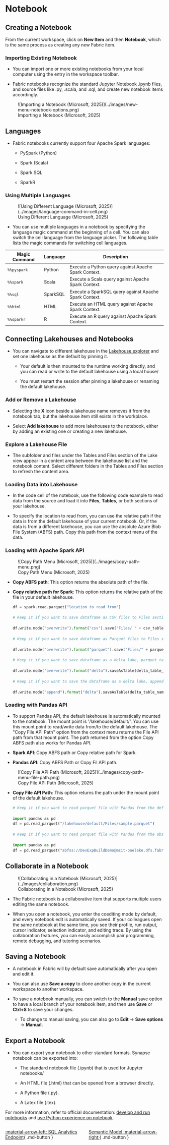 # Notebook

## Creating a Notebook

From the current workspace, click on **New Item** and then **Notebook**, which is the same process as creating any new Fabric item.

### Importing Existing Notebook

- You can import one or more existing notebooks from your local computer using the entry in the workspace toolbar. 

- Fabric notebooks recognize the standard Jupyter Notebook .ipynb files, and source files like .py, .scala, and .sql, and create new notebook items accordingly.

<figure markdown="span">
![Importing a Notebook (Microsoft, 2025)](../images/new-menu-notebook-options.png)
<figcaption>Importing a Notebook (Microsoft, 2025)</figcaption>
</figure>

## Languages

- Fabric notebooks currently support four Apache Spark languages:

    - PySpark (Python)

    - Spark (Scala)

    - Spark SQL

    - SparkR

### Using Multiple Languages

<figure markdown="span">
![Using Different Language (Microsoft, 2025)](../images/language-command-in-cell.png)
<figcaption>Using Different Language (Microsoft, 2025)</figcaption>
</figure>

- You can use multiple languages in a notebook by specifying the language magic command at the beginning of a cell. You can also switch the cell language from the language picker. The following table lists the magic commands for switching cell languages.

| Magic Command | Language  | Description                                      |
|---------------|-----------|--------------------------------------------------|
| `%%pyspark`   | Python    | Execute a Python query against Apache Spark Context. |
| `%%spark`     | Scala     | Execute a Scala query against Apache Spark Context. |
| `%%sql`       | SparkSQL  | Execute a SparkSQL query against Apache Spark Context. |
| `%%html`      | HTML      | Execute an HTML query against Apache Spark Context. |
| `%%sparkr`    | R         | Execute an R query against Apache Spark Context. |

## Connecting Lakehouses and Notebooks

- You can navigate to different lakehouse in the [Lakehouse explorer](./lakehouse.md) and set one lakehouse as the default by pinning it.

    - Your default is then mounted to the runtime working directly, and you can read or write to the default lakehouse using a local house/

    - You must restart the session after pinning a lakehouse or renaming the default lakehouse.

### Add or Remove a Lakehouse

- Selecting the **X** icon beside a lakehouse name removes it from the notebook tab, but the lakehouse item still exists in the workplace.

- Select **Add lakehouse** to add more lakehouses to the notebook, either by adding an existing one or creating a new lakehouse.

### Explore a Lakehouse File

- The subfolder and files under the Tables and Files section of the Lake view appear in a content area between the lakehouse list and the notebook content. Select different folders in the Tables and Files section to refresh the content area.

### Loading Data into Lakehouse

- In the code cell of the notebook, use the following code example to read data from the source and load it into **Files**, **Tables**, or both sections of your lakehouse.

- To specify the location to read from, you can use the relative path if the data is from the default lakehouse of your current notebook. Or, if the data is from a different lakehouse, you can use the absolute Azure Blob File System (ABFS) path. Copy this path from the context menu of the data.

### Loading with Apache Spark API

<figure markdown="span">
![Copy Path Menu (Microsoft, 2025)](../images/copy-path-menu.png)
<figcaption>Copy Path Menu (Microsoft, 2025)</figcaption>
</figure>

- **Copy ABFS path**: This option returns the absolute path of the file.

- **Copy relative path for Spark**: This option returns the relative path of the file in your default lakehouse.

    ```python
    df = spark.read.parquet("location to read from") 

    # Keep it if you want to save dataframe as CSV files to Files section of the default lakehouse

    df.write.mode("overwrite").format("csv").save("Files/ " + csv_table_name)

    # Keep it if you want to save dataframe as Parquet files to Files section of the default lakehouse

    df.write.mode("overwrite").format("parquet").save("Files/" + parquet_table_name)

    # Keep it if you want to save dataframe as a delta lake, parquet table to Tables section of the default lakehouse

    df.write.mode("overwrite").format("delta").saveAsTable(delta_table_name)

    # Keep it if you want to save the dataframe as a delta lake, appending the data to an existing table

    df.write.mode("append").format("delta").saveAsTable(delta_table_name)
    ```

### Loading with Pandas API

- To support Pandas API, the default lakehouse is automatically mounted to the notebook. The mount point is '/lakehouse/default/'. You can use this mount point to read/write data from/to the default lakehouse. The "Copy File API Path" option from the context menu returns the File API path from that mount point. The path returned from the option Copy ABFS path also works for Pandas API.

- **Spark API**: Copy ABFS path or Copy relative path for Spark. 

- **Pandas API**: Copy ABFS Path or Copy Fil API path.

<figure markdown="span">
![Copy File API Path (Microsoft, 2025)](../images/copy-path-menu-file-path.png)
<figcaption>Copy File API Path (Microsoft, 2025)</figcaption>
</figure>

- **Copy File API Path**: This option returns the path under the mount point of the default lakehouse.

    ```python
    # Keep it if you want to read parquet file with Pandas from the default lakehouse mount point 

    import pandas as pd
    df = pd.read_parquet("/lakehouse/default/Files/sample.parquet")

    # Keep it if you want to read parquet file with Pandas from the absolute abfss path 

    import pandas as pd
    df = pd.read_parquet("abfss://DevExpBuildDemo@msit-onelake.dfs.fabric.microsoft.com/Marketing_LH.Lakehouse/Files/sample.parquet")
    ```

## Collaborate in a Notebook

<figure markdown="span">
![Collaborating in a Notebook (Microsoft, 2025)](../images/collaboration.png)
<figcaption>Collaborating in a Notebook (Microsoft, 2025)</figcaption>
</figure>

- The Fabric notebook is a collaborative item that supports multiple users editing the same notebook.

- When you open a notebook, you enter the coediting mode by default, and every notebook edit is automatically saved. If your colleagues open the same notebook at the same time, you see their profile, run output, cursor indicator, selection indicator, and editing trace. By using the collaboration features, you can easily accomplish pair programming, remote debugging, and tutoring scenarios.

## Saving a Notebook

- A notebook in Fabric will by default save automatically after you open and edit it. 

- You can also use **Save a copy** to clone another copy in the current workspace to another workspace.

- To save a notebook manually, you can switch to the **Manual** save option to have a local branch of your notebook item, and then use **Save** or **Ctrl+S** to save your changes.

    - To change to manual saving, you can also go to **Edit** -> **Save options** -> **Manual**.

## Export a Notebook

- You can export your notebook to other standard formats. Synapse notebook can be exported into:

    - The standard notebook file (.ipynb) that is used for Jupyter notebooks/

    - An HTML file (.html) that can be opened from a browser directly.

    - A Python file (.py).

    - A Latex file (.tex).

For more information, refer to official documentation: [develop and run notebooks](https://learn.microsoft.com/en-us/fabric/data-engineering/author-execute-notebook) and [use Python experience on notebook](https://learn.microsoft.com/en-us/fabric/data-engineering/using-python-experience-on-notebook?source=recommendations).

<div style="display: flex; justify-content: space-between;" markdown="1">

[:material-arrow-left: SQL Analytics Endpoint](./sql_endpoint.md){ .md-button }

[Semantic Model :material-arrow-right:](./semantic_model.md){ .md-button }

</div>
